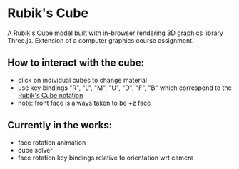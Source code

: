 # Rubik's Cube

A Rubik's Cube model built with in-browser rendering 3D graphics library Three.js. Extension of a computer graphics course assignment.

## How to interact with the cube:
- click on individual cubes to change material
- use key bindings "R", "L", "M", "U", "D", "F", "B" which correspond to the [Rubik's Cube notation](https://ruwix.com/the-rubiks-cube/notation/)
- note: front face is always taken to be +z face


## Currently in the works:
- face rotation animation
- cube solver
- face rotation key bindings relative to orientation wrt camera
